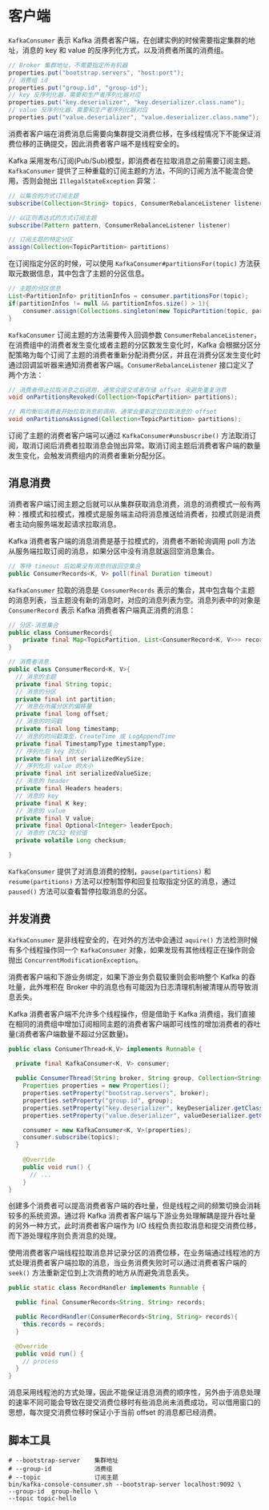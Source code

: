 # 客户端
`KafkaConsumer` 表示 Kafka 消费者客户端，在创建实例的时候需要指定集群的地址，消息的 key 和 value 的反序列化方式，以及消费者所属的消费组。
```java
// Broker 集群地址，不需要指定所有机器
properties.put("bootstrap.servers", "host:port");
// 消费组 id
properties.put("group.id", "group-id");
// key 反序列化器，需要和生产者序列化器对应
properties.put("key.deserializer", "key.deserializer.class.name");
// value 反序列化器，需要和生产者序列化器对应
properties.put("value.deserializer", "value.deserializer.class.name");
```
消费者客户端在消费消息后需要向集群提交消费位移，在多线程情况下不能保证消费位移的正确提交，因此消费者客户端不是线程安全的。

Kafka 采用发布/订阅(Pub/Sub)模型，即消费者在拉取消息之前需要订阅主题。`KafkaConsumer` 提供了三种重载的订阅主题的方法，不同的订阅方法不能混合使用，否则会抛出 `IllegalStateException` 异常：
```java
// 以集合的方式订阅主题
subscribe(Collection<String> topics, ConsumerRebalanceListener listener)

// 以正则表达式的方式订阅主题
subscribe(Pattern pattern, ConsumerRebalanceListener listener)

// 订阅主题的特定分区
assign(Collection<TopicPartition> partitions)
```
在订阅指定分区的时候，可以使用 `KafkaConsumer#partitionsFor(topic)` 方法获取元数据信息，其中包含了主题的分区信息。
```java
// 主题的分区信息
List<PartitionInfo> prititionInfos = consumer.partitionsFor(topic);
if(partitionInfos != null && partitionInfos.size() > 1){
    consumer.assign(Collections.singleton(new TopicPartition(topic, partitionInfos.get(0).partition)))
}
```
`KafkaConsumer` 订阅主题的方法需要传入回调参数 `ConsumerRebalanceListener`，在消费组中的消费者发生变化或者主题的分区数发生变化时，Kafka 会根据分区分配策略为每个订阅了主题的消费者重新分配消费分区，并且在消费分区发生变化时通过回调监听器来通知消费者客户端。`ConsumerRebalanceListener` 接口定义了两个方法：
```java
// 消费者停止拉取消息之后调用，通常会提交或者存储 offset 来避免重复消费
void onPartitionsRevoked(Collection<TopicPartition> partitions);

// 再均衡后消费者开始拉取消息前调用，通常会重新定位拉取消息的 offset
void onPartitionsAssigned(Collection<TopicPartition> partitions);
```
订阅了主题的消费者客户端可以通过 `KafkaConsumer#unsbuscribe()` 方法取消订阅，取消订阅后消费者拉取消息会抛出异常。取消订阅主题后消费者客户端的数量发生变化，会触发消费组内的消费者重新分配分区。

## 消息消费

消费者客户端订阅主题之后就可以从集群获取消息消费，消息的消费模式一般有两种：推模式和拉模式，推模式是服务端主动将消息推送给消费者，拉模式则是消费者主动向服务端发起请求拉取消息。

Kafka 消费者客户端的消息消费是基于拉模式的，消费者不断轮询调用 poll 方法从服务端拉取订阅的消息，如果分区中没有消息就返回空消息集合。
```java
// 等待 timeout 后如果没有消息则返回空集合
public ConsumerRecords<K, V> poll(final Duration timeout)
```
`KafkaConsumer` 拉取的消息是 `ConsumerRecords` 表示的集合，其中包含每个主题的消息列表，当主题没有新的消息时，对应的消息列表为空。消息列表中的对象是 `ConsumerRecord` 表示 Kafka 消费者客户端真正消费的消息：
```java
// 分区-消息集合
public class ConsumerRecords{
    private final Map<TopicPartition, List<ConsumerRecord<K, V>>> records;
}

// 消费者消息
public class ConsumerRecord<K, V>{
  // 消息的主题
  private final String topic;
  // 消息的分区
  private final int partition;
  // 消息在所属分区的偏移量
  private final long offset;
  // 消息的时间戳
  private final long timestamp;
  // 消息的时间戳类型，CreateTime 或 LogAppendTime
  private final TimestampType timestampType;
  // 序列化后 key 的大小
  private final int serializedKeySize;
  // 序列化后 value 的大小
  private final int serializedValueSize;
  // 消息的 header
  private final Headers headers;
  // 消息的 key
  private final K key;
  // 消息的 value
  private final V value;
  private final Optional<Integer> leaderEpoch;
  // 消息的 CRC32 校验值
  private volatile Long checksum;

}
```
`KafkaConsumer` 提供了对消息消费的控制，`pause(partitions)` 和 `resume(partitions)` 方法可以控制暂停和回复拉取指定分区的消息，通过 `paused()` 方法可以查看暂停拉取消息的分区。

## 并发消费
`KafkaConsumer` 是非线程安全的，在对外的方法中会通过 `aquire()` 方法检测时候有多个线程操作同一个 `KafkaConsumer` 对象，如果发现有其他线程正在操作则会抛出 `ConcurrentModificationException`。

消费者客户端和下游业务绑定，如果下游业务负载较重则会影响整个 Kafka 的吞吐量，此外堆积在 Broker 中的消息也有可能因为日志清理机制被清理从而导致消息丢失。

Kafka 消费者客户端不允许多个线程操作，但是借助于 Kafka 消费组，我们直接在相同的消费组中增加订阅相同主题的消费者客户端即可线性的增加消费者的吞吐量(消费者客户端数量不超过分区数量)。
```java
public class ConsumerThread<K,V> implements Runnable {
  
  private final KafkaConsumer<K, V> consumer;

  public ConsumerThread(String broker, String group, Collection<String> topics, K keyDeserializer, V valueDeserializer){
    Properties properties = new Properties();
    properties.setProperty("bootstrap.servers", broker);
    properties.setProperty("group.id", group);
    properties.setProperty("key.deserializer", keyDeserializer.getClass().getName());
    properties.setProperty("value.deserializer", valueDeserializer.getClass().getName());

    consumer = new KafkaConsumer<K, V>(properties);
    consumer.subscribe(topics);
  }
 
    @Override
    public void run() {
      // ...
    }
}
```
创建多个消费者可以提高消费者客户端的吞吐量，但是线程之间的频繁切换会消耗较多的系统资源。通过将 Kafka 消费者客户端与下游业务处理解耦是提升吞吐量的另外一种方式，此时消费者客户端作为 I/O 线程负责拉取消息和提交消费位移，而下游处理程序则负责消息的处理。

使用消费者客户端线程拉取消息并记录分区的消费位移，在业务端通过线程池的方式处理消费者客户端拉取的消息，当业务消费失败时可以通过消费者客户端的 `seek()` 方法重新定位到上次消费的地方从而避免消息丢失。
```java
public static class RecordHandler implements Runnable {

  public final ConsumerRecords<String, String> records;

  public RecordHandler(ConsumerRecords<String, String> records){
    this.records = records;
  }

  @Override
  public void run() {
    // process
  }
}
```
消息采用线程池的方式处理，因此不能保证消息消费的顺序性，另外由于消息处理的速率不同可能会导致在提交消费位移时有些消息尚未消费成功，可以借用窗口的思想，每次提交消费位移时保证小于当前 offset 的消息都已经消费。

## 脚本工具

```shell script
# --bootstrap-server    集群地址
# --group-id            消费组
# --topic               订阅主题
bin/kafka-console-consumer.sh --bootstrap-server localhost:9092 \
--group-id  group-hello \
--topic topic-hello
```